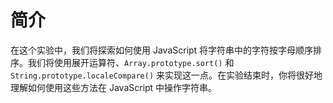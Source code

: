 # 简介

在这个实验中，我们将探索如何使用 JavaScript 将字符串中的字符按字母顺序排序。我们将使用展开运算符、`Array.prototype.sort()` 和 `String.prototype.localeCompare()` 来实现这一点。在实验结束时，你将很好地理解如何使用这些方法在 JavaScript 中操作字符串。
